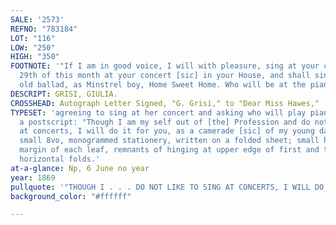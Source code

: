 ```yaml
---
SALE: '2573'
REFNO: "783184"
LOT: "116"
LOW: "250"
HIGH: "350"
FOOTNOTE: '"If I am in good voice, I will with pleasure, sing at your concert on the
  29th of this month at your concert [sic] in your House, and shall sing some English
  old ballad, as Minstrel boy, Home Sweet Home. Who will be at the piano?"'
DESCRIPT: GRISI, GIULIA.
CROSSHEAD: Autograph Letter Signed, "G. Grisi," to "Dear Miss Hawes,"
TYPESET: 'agreeing to sing at her concert and asking who will play piano, and, in
  a postscript: "Though I am my self out of [the] Profession and do not like to sing
  at concerts, I will do it for you, as a camerade [sic] of my young days." 3 pages,
  small 8vo, monogrammed stationery, written on a folded sheet; small hole in upper
  margin of each leaf, remnants of hinging at upper edge of first and terminal pages,
  horizontal folds.'
at-a-glance: Np, 6 June no year
year: 1869
pullquote: '"THOUGH I . . . DO NOT LIKE TO SING AT CONCERTS, I WILL DO IT FOR YOU"'
background_color: "#ffffff"

---
```

